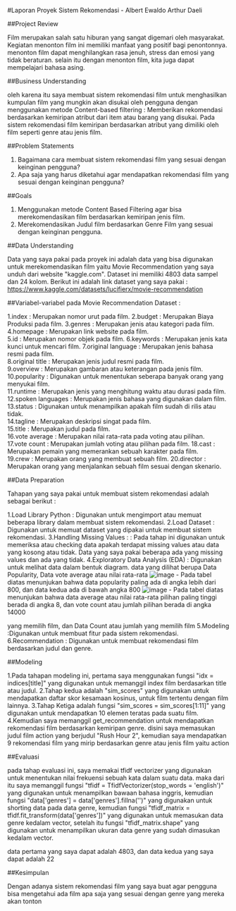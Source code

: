 #Laporan Proyek Sistem Rekomendasi - Albert Ewaldo Arthur Daeli

##Project Review

Film merupakan salah satu hiburan yang sangat digemari oleh masyarakat. Kegiatan menonton film ini memiliki manfaat yang positif bagi penontonnya. 
menonton film dapat menghilangkan rasa jenuh, stress dan emosi yang tidak beraturan. selain itu dengan menonton film, kita juga dapat mempelajari 
bahasa asing.

##Business Understanding

oleh karena itu saya membuat sistem rekomendasi film untuk menghasilkan kumpulan film yang mungkin akan disukai oleh pengguna dengan menggunakan 
metode Content-based filtering : Memberikan rekomendasi berdasarkan kemiripan atribut dari item atau barang yang disukai. 
Pada sistem rekomendasi film kemiripan berdasarkan atribut yang dimiliki oleh film seperti genre atau jenis film.

##Problem Statements

1. Bagaimana cara membuat sistem rekomendasi film yang sesuai dengan keinginan pengguna?
2. Apa saja yang harus diketahui agar mendapatkan rekomendasi film yang sesuai dengan keinginan pengguna?

##Goals

1. Menggunakan metode Content Based Filtering agar bisa merekomendasikan film berdasarkan kemiripan jenis film.
2. Merekomendasikan Judul film berdasarkan Genre Film yang sesuai dengan keinginan pengguna.

##Data Understanding

Data yang saya pakai pada proyek ini adalah data yang bisa digunakan untuk merekomendasikan film yaitu Movie Recommendation yang saya unduh dari 
website "kaggle.com". Dataset ini memiliki 4803 data sampel dan 24 kolom. 
Berikut ini adalah link dataset yang saya pakai : https://www.kaggle.com/datasets/lucifierx/movie-recommendation

##Variabel-variabel pada Movie Recommendation Dataset : 

1.index : Merupakan nomor urut pada film.
2.budget : Merupakan Biaya Produksi pada film.
3.genres : Merupakan jenis atau kategori pada film.	
4.homepage : Merupakan link website pada film.	
5.id : Merupakan nomor objek pada film.	
6.keywords : Merupakan jenis kata kunci untuk mencari film.	
7.original language : Merupakan jenis bahasa resmi pada film.	
8.original title : Merupakan jenis judul resmi pada film.	
9.overview : Merupakan gambaran atau keterangan pada jenis film.	
10.popularity : Digunakan untuk menentukan seberapa banyak orang yang menyukai film.	
11.runtime : Merupakan jenis yang menghitung waktu atau durasi pada film.	
12.spoken languages : Merupakan jenis bahasa yang digunakan dalam film.	
13.status : Digunakan untuk menampilkan apakah film sudah di rilis atau tidak.	
14.tagline : Merupakan deskripsi singat pada film.	
15.title : Merupakan judul pada film.	
16.vote average : Merupakan nilai rata-rata pada voting atau pilihan. 	
17.vote count : Merupakan jumlah voting atau pilihan pada film.	
18.cast : Merupakan pemain yang memerankan sebuah karakter pada film.	
19.crew : Merupakan orang yang membuat sebuah film.	
20.director : Merupakan orang yang menjalankan sebuah film sesuai dengan skenario.

##Data Preparation

Tahapan yang saya pakai untuk membuat sistem rekomendasi adalah sebagai berikut :

1.Load Library Python : Digunakan untuk mengimport atau memuat beberapa library dalam membuat sistem rekomendasi.
2.Load Dataset : Digunakan untuk memuat dataset yang dipakai untuk membuat sistem rekomendasi.
3.Handling Missing Values : : Pada tahap ini digunakan untuk memeriksa atau checking data apakah terdapat missing values atau data yang kosong atau tidak. 
Data yang saya pakai beberapa ada yang missing values dan ada yang tidak.
4.Exploratory Data Analysis (EDA) : Digunakan untuk melihat data dalam bentuk diagram. data yang dilihat berupa Data Popularity, Data vote average atau nilai rata-rata
![image](https://user-images.githubusercontent.com/111255438/192695256-738f20f4-6751-42df-a6b3-8cff23ad2ec8.png) - Pada tabel diatas menunjukan bahwa data popularity paling ada di angka lebih dari 800, dan data kedua ada di bawah angka 800
![image](https://user-images.githubusercontent.com/111255438/192695588-4e33693f-4405-444f-aed2-8cd26fec8520.png) -  Pada tabel diatas menunjukan bahwa data average atau nilai rata-rata pilihan paling tinggi berada di angka 8, dan vote count atau jumlah pilihan berada di angka 14000


yang memilih film, dan Data Count atau jumlah yang memilih film 
5.Modeling :Digunakan untuk membuat fitur pada sistem rekomendasi.
6.Recommendation : Digunakan untuk membuat rekomendasi film berdasarkan judul dan genre.

##Modeling

1.Pada tahapan modeling ini, pertama saya menggunakan fungsi "idx = indices[title]" yang digunakan untuk memanggil index film berdasarkan title atau judul.
2.Tahap kedua adalah "sim_scores" yang digunakan untuk mendapatkan daftar skor kesamaan kosinus, untuk film tertentu dengan film lainnya.
3.Tahap Ketiga adalah fungsi "sim_scores = sim_scores[1:11]" yang digunakan untuk mendapatkan 10 elemen teratas pada suatu film.
4.Kemudian saya memanggil get_recommendation untuk mendapatkan rekomendasi film berdasarkan kemiripan genre. disini saya memasukan judul film action 
yang berjudul "Rush Hour 2", kemudian saya mendapatkan 9 rekomendasi film yang mirip berdasarkan genre atau jenis film yaitu action

##Evaluasi

pada tahap evaluasi ini, saya memakai tfidf vectorizer yang digunakan untuk menentukan nilai frekuensi sebuah kata dalam suatu data. maka dari itu saya 
memanggil fungsi "tfidf = TfidfVectorizer(stop_words = 'english')" yang digunakan untuk menampilkan bawaan bahasa inggris, kemudian fungsi "data['genres'] = data['genres'].fillna('')"
yang digunakan untuk shorting data pada data genre, kemudian fungsi "tfidf_matrix = tfidf.fit_transform(data['genres'])" yang digunakan untuk memasukan 
data genre kedalam vector, setelah itu fungsi "tfidf_matrix.shape" yang digunakan untuk menampilkan ukuran data genre yang sudah dimasukan kedalam vector.

data pertama yang saya dapat adalah 4803, dan data kedua yang saya dapat adalah 22

##Kesimpulan

Dengan adanya sistem rekomendasi film yang saya buat agar pengguna bisa mengetahui ada film apa saja yang sesuai dengan genre yang mereka akan tonton
